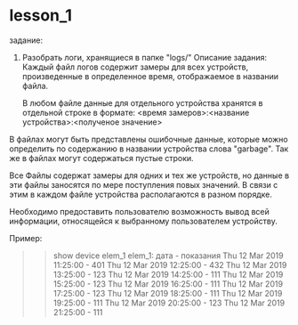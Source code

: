 # lesson_1
задание:
1. Разобрать логи, хранящиеся в папке "logs/"
Описание задания:
   Каждый файл логов содержит замеры для всех устройств, произведенные в определенное время, отображаемое в названии файла.
   
   В любом файле данные для отдельного устройства хранятся в отдельной строке в формате:
        <время замеров>:<название устройства>:<полученое значение>
  
  В файлах могут быть представлены ошибочные данные, которые можно определить по содержанию в названии устройства слова "garbage".
  Так же в файлах могут содержаться пустые строки.
  
  Все Файлы содержат замеры для одних и тех же устройств, но данные в эти файлы заносятся по мере поступления повых значений. В связи с этим в каждом файле устройства располагаются в разном порядке.
  
  Необходимо предоставить пользователю возможность вывод всей информации, относящейся к выбранному пользователем устройству.
  
  Пример:
  >> show device elem_1
  >> elem_1:
               дата          - показания
    Thu 12 Mar 2019 11:25:00 - 401
    Thu 12 Mar 2019 12:25:00 - 432
    Thu 12 Mar 2019 13:25:00 - 123
    Thu 12 Mar 2019 14:25:00 - 111
    Thu 12 Mar 2019 15:25:00 - 123
    Thu 12 Mar 2019 16:25:00 - 111
    Thu 12 Mar 2019 17:25:00 - 123
    Thu 12 Mar 2019 18:25:00 - 111
    Thu 12 Mar 2019 19:25:00 - 111
    Thu 12 Mar 2019 20:25:00 - 123
    Thu 12 Mar 2019 21:25:00 - 111
    
    
   >> 
   
